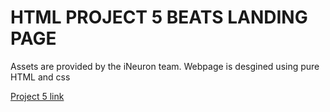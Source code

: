 # HTML PROJECT 5 BEATS LANDING PAGE

Assets are provided by the iNeuron team. Webpage is desgined using pure HTML and css

[Project 5 link](https://wonderful-crumble-74e380.netlify.app)
